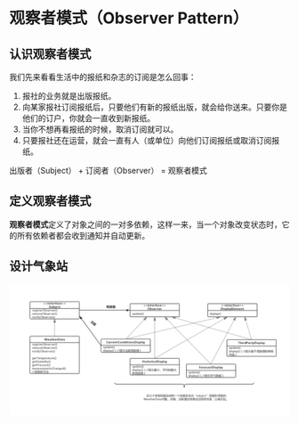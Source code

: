 # 观察者模式（Observer Pattern）

## 认识观察者模式
我们先来看看生活中的报纸和杂志的订阅是怎么回事：
1. 报社的业务就是出版报纸。
2. 向某家报社订阅报纸后，只要他们有新的报纸出版，就会给你送来。只要你是他们的订户，你就会一直收到新报纸。
3. 当你不想再看报纸的时候，取消订阅就可以。
4. 只要报社还在运营，就会一直有人（或单位）向他们订阅报纸或取消订阅报纸。

出版者（Subject） + 订阅者（Observer） = 观察者模式

## 定义观察者模式
**观察者模式**定义了对象之间的一对多依赖，这样一来，当一个对象改变状态时，它的所有依赖者都会收到通知并自动更新。

## 设计气象站
![设计气象站UML图](https://github.com/RegulusHS/Head-First-Design-Patterns/blob/master/resource/chapter2/设计气象站UML图.jpg)